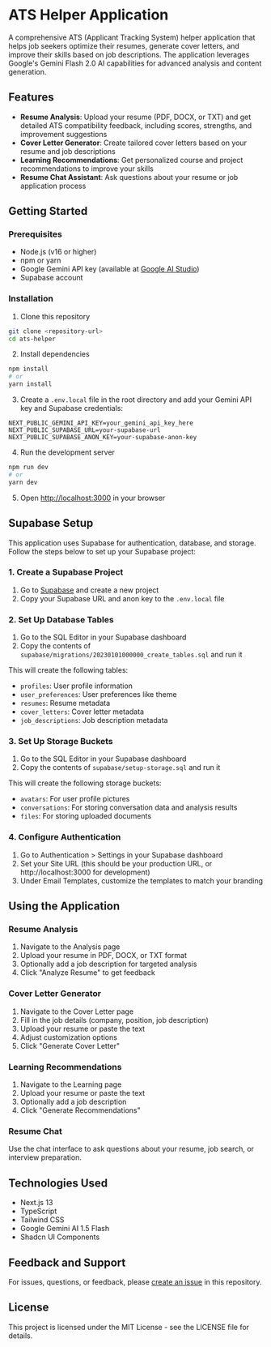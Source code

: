# ATS Helper Application

A comprehensive ATS (Applicant Tracking System) helper application that helps job seekers optimize their resumes, generate cover letters, and improve their skills based on job descriptions. The application leverages Google's Gemini Flash 2.0 AI capabilities for advanced analysis and content generation.

## Features

- **Resume Analysis**: Upload your resume (PDF, DOCX, or TXT) and get detailed ATS compatibility feedback, including scores, strengths, and improvement suggestions
- **Cover Letter Generator**: Create tailored cover letters based on your resume and job descriptions
- **Learning Recommendations**: Get personalized course and project recommendations to improve your skills
- **Resume Chat Assistant**: Ask questions about your resume or job application process

## Getting Started

### Prerequisites

- Node.js (v16 or higher)
- npm or yarn
- Google Gemini API key (available at [Google AI Studio](https://makersuite.google.com/app/apikey))
- Supabase account

### Installation

1. Clone this repository
```bash
git clone <repository-url>
cd ats-helper
```

2. Install dependencies
```bash
npm install
# or
yarn install
```

3. Create a `.env.local` file in the root directory and add your Gemini API key and Supabase credentials:
```
NEXT_PUBLIC_GEMINI_API_KEY=your_gemini_api_key_here
NEXT_PUBLIC_SUPABASE_URL=your-supabase-url
NEXT_PUBLIC_SUPABASE_ANON_KEY=your-supabase-anon-key
```

4. Run the development server
```bash
npm run dev
# or
yarn dev
```

5. Open [http://localhost:3000](http://localhost:3000) in your browser

## Supabase Setup

This application uses Supabase for authentication, database, and storage. Follow the steps below to set up your Supabase project:

### 1. Create a Supabase Project

1. Go to [Supabase](https://supabase.com/) and create a new project
2. Copy your Supabase URL and anon key to the `.env.local` file

### 2. Set Up Database Tables

1. Go to the SQL Editor in your Supabase dashboard
2. Copy the contents of `supabase/migrations/20230101000000_create_tables.sql` and run it

This will create the following tables:
- `profiles`: User profile information
- `user_preferences`: User preferences like theme
- `resumes`: Resume metadata
- `cover_letters`: Cover letter metadata
- `job_descriptions`: Job description metadata

### 3. Set Up Storage Buckets

1. Go to the SQL Editor in your Supabase dashboard
2. Copy the contents of `supabase/setup-storage.sql` and run it

This will create the following storage buckets:
- `avatars`: For user profile pictures
- `conversations`: For storing conversation data and analysis results
- `files`: For storing uploaded documents

### 4. Configure Authentication

1. Go to Authentication > Settings in your Supabase dashboard
2. Set your Site URL (this should be your production URL, or http://localhost:3000 for development)
3. Under Email Templates, customize the templates to match your branding

## Using the Application

### Resume Analysis
1. Navigate to the Analysis page
2. Upload your resume in PDF, DOCX, or TXT format
3. Optionally add a job description for targeted analysis
4. Click "Analyze Resume" to get feedback

### Cover Letter Generator
1. Navigate to the Cover Letter page
2. Fill in the job details (company, position, job description)
3. Upload your resume or paste the text
4. Adjust customization options
5. Click "Generate Cover Letter"

### Learning Recommendations
1. Navigate to the Learning page
2. Upload your resume or paste the text
3. Optionally add a job description
4. Click "Generate Recommendations"

### Resume Chat
Use the chat interface to ask questions about your resume, job search, or interview preparation.

## Technologies Used

- Next.js 13
- TypeScript
- Tailwind CSS
- Google Gemini AI 1.5 Flash
- Shadcn UI Components

## Feedback and Support

For issues, questions, or feedback, please [create an issue](https://github.com/yourusername/ats-helper/issues) in this repository.

## License

This project is licensed under the MIT License - see the LICENSE file for details. 
